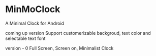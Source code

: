 # MinMoClock
A Minimal Clock for Android



coming up version
Support customerizable backgroud, text color and selectable text font 


version - 0
Full Screen, Screen on, Minimalist Clock


